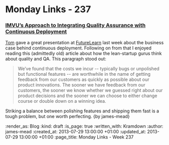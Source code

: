 Monday Links - 237
============

### [IMVU’s Approach to Integrating Quality Assurance with Continuous Deployment](http://engineering.imvu.com/2010/04/09/imvus-approach-to-integrating-quality-assurance-with-continuous-deployment/)

[Tom](/tom-ward) gave a great presentation at [FutureLearn](http://futurelearn.com) last week about the business case behind continuous deployment. Following on from that I enjoyed reading this (admittedly old) article about how the lean-startup gurus think about quality and QA. This paragraph stood out:

> We’ve found that the costs we incur -- typically bugs or unpolished but functional features -- are worthwhile in the name of getting feedback from our customers as quickly as possible about our product innovations. The sooner we have feedback from our customers, the sooner we know whether we guessed right about our product decisions and the sooner we can choose to either change course or double down on a winning idea.

Striking a balance between polishing features and shipping them fast is a tough problem, but one worth perfecting. {by james-mead}

:render_as: Blog
:kind: draft
:is_page: true
:written_with: Kramdown
:author: james-mead
:created_at: 2013-07-29 13:00:00 +01:00
:updated_at: 2013-07-29 13:00:00 +01:00
:page_title: Monday Links - Week 237
